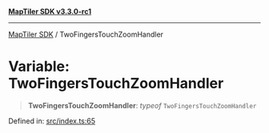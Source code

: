 [**MapTiler SDK v3.3.0-rc1**](../README.md)

***

[MapTiler SDK](../README.md) / TwoFingersTouchZoomHandler

# Variable: TwoFingersTouchZoomHandler

> **TwoFingersTouchZoomHandler**: *typeof* `TwoFingersTouchZoomHandler`

Defined in: [src/index.ts:65](https://github.com/maptiler/maptiler-sdk-js/blob/d9cb958ebf063ecde2f6f583eb172e5a83460e6a/src/index.ts#L65)
